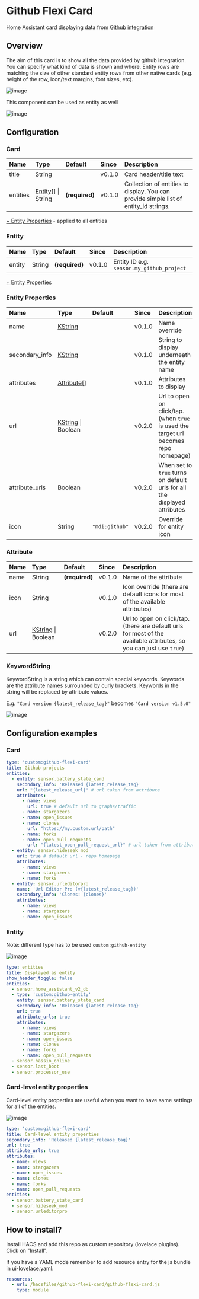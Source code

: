# Github Flexi Card
Home Assistant card displaying data from [Github integration](https://www.home-assistant.io/integrations/github/)

## Overview

The aim of this card is to show all the data provided by github integration. You can specify what kind of data is shown and where. Entity rows are matching the size of other standard entity rows from other native cards (e.g. height of the row, icon/text margins, font sizes, etc).

![image](https://user-images.githubusercontent.com/8268674/95763370-d904b180-0ca6-11eb-9951-56c8200ee025.png)

This component can be used as entity as well

![image](https://user-images.githubusercontent.com/8268674/96303544-7be46500-0ff2-11eb-9a86-16af9c52f1d0.png)

## Configuration

### Card
| Name | Type | Default | Since | Description |
|:-----|:-----|:-----|:-----|:-----|
| title | String |  | v0.1.0 | Card header/title text
| entities | [Entity](#entity)[] \| String | **(required)** | v0.1.0 | Collection of entities to display. You can provide simple list of entity_id strings.

[+ Entity Properties](#Entity-Properties) - applied to all entities

### Entity
| Name | Type | Default | Since | Description |
|:-----|:-----|:-----|:-----|:-----|
| entity | String | **(required)** | v0.1.0 | Entity ID e.g. `sensor.my_github_project`

[+ Entity Properties](#Entity-Properties)

### Entity Properties
| Name | Type | Default | Since | Description |
|:-----|:-----|:-----|:-----|:-----|
| name | [KString](#keywordstring) |  | v0.1.0 | Name override
| secondary_info | [KString](#keywordstring) |  | v0.1.0 | String to display underneath the entity name
| attributes | [Attribute](#attribute)[] |  | v0.1.0 | Attributes to display
| url | [KString](#keywordstring) \| Boolean |  | v0.2.0 | Url to open on click/tap. (when `true` is used the target url becomes repo homepage)
| attribute_urls | Boolean |  | v0.2.0 | When set to `true` turns on default urls for all the displayed attributes
| icon | String | `"mdi:github"` | v0.2.0 | Override for entity icon

### Attribute
| Name | Type | Default | Since | Description |
|:-----|:-----|:-----|:-----|:-----|
| name | String | **(required)** | v0.1.0 | Name of the attribute
| icon | String |  | v0.1.0 | Icon override (there are default icons for most of the available attributes)
| url | [KString](#keywordstring) \| Boolean |  | v0.2.0 | Url to open on click/tap. (there are default urls for most of the available attributes, so you can just use `true`)

### KeywordString

KeywordString is a string which can contain special keywords. Keywords are the attribute names surrounded by curly brackets. Keywords in the string will be replaced by attribute values.

E.g. `"Card version {latest_release_tag}"` becomes `"Card version v1.5.0"`

![image](https://user-images.githubusercontent.com/8268674/95771623-4ddde880-0cb3-11eb-9265-57876a08bd6e.png)

## Configuration examples

### Card

```yaml
type: 'custom:github-flexi-card'
title: Github projects
entities:
  - entity: sensor.battery_state_card
    secondary_info: 'Released {latest_release_tag}'
    url: "{latest_release_url}" # url taken from attribute
    attributes:
      - name: views
        url: true # default url to graphs/traffic
      - name: stargazers
      - name: open_issues
      - name: clones
        url: "https://my.custom.url/path"
      - name: forks
      - name: open_pull_requests
        url: "{latest_open_pull_request_url}" # url taken from attribute
  - entity: sensor.hideseek_mod
    url: true # default url - repo homepage
    attributes:
      - name: views
      - name: stargazers
      - name: forks
  - entity: sensor.urleditorpro
    name: 'Url Editor Pro (v{latest_release_tag})'
    secondary_info: 'Clones: {clones}'
    attributes:
      - name: views
      - name: stargazers
      - name: open_issues
```

### Entity

Note: different type has to be used `custom:github-entity`

![image](https://user-images.githubusercontent.com/8268674/96303544-7be46500-0ff2-11eb-9a86-16af9c52f1d0.png)

```yaml
type: entities
title: Displayed as entity
show_header_toggle: false
entities:
  - sensor.home_assistant_v2_db
  - type: 'custom:github-entity'
    entity: sensor.battery_state_card
    secondary_info: 'Released {latest_release_tag}'
    url: true
    attribute_urls: true
    attributes:
      - name: views
      - name: stargazers
      - name: open_issues
      - name: clones
      - name: forks
      - name: open_pull_requests
  - sensor.hassio_online
  - sensor.last_boot
  - sensor.processor_use
```

### Card-level entity properties

Card-level entity properties are useful when you want to have same settings for all of the entities.

![image](https://user-images.githubusercontent.com/8268674/96266114-30b05f00-0fbe-11eb-9d10-f9b9e5dfc1cf.png)

```yaml
type: 'custom:github-flexi-card'
title: Card-level entity properties
secondary_info: 'Released {latest_release_tag}'
url: true
attribute_urls: true
attributes:
  - name: views
  - name: stargazers
  - name: open_issues
  - name: clones
  - name: forks
  - name: open_pull_requests
entities:
  - sensor.battery_state_card
  - sensor.hideseek_mod
  - sensor.urleditorpro
```

## How to install?

Install HACS and add this repo as custom repository (lovelace plugins). Click on "Install".

If you have a YAML mode remember to add resource entry for the js bundle in ui-lovelace.yaml:

```yaml
resources:
  - url: /hacsfiles/github-flexi-card/github-flexi-card.js
    type: module
```